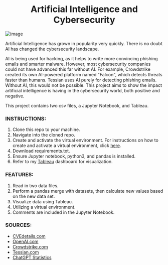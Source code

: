 <h1 align="center">Artificial Intelligence and Cybersecurity</h1>


![image](https://github.com/taylorpk/AI-in-Cybersecurity/assets/112709093/36372bd5-a716-4610-93f2-eafac1eb09c7)


Artificial Intelligence has grown in popularity very quickly. There is no doubt AI has changed the cybersecurity landscape. 
<p>
AI is being used for hacking, as it helps to write more convincing phishing emails and smarter malware. However, most cybersecurity companies could not have advanced this far without AI. For example, Crowdstrike created its own AI-powered platform named "Falcon", which detects threats faster than humans. Tessian uses AI purely for detecting phishing emails. Without AI, this would not be possible. This project aims to show the impact artificial intelligence is having in the cybersecurity world, both positive and negative.
</p>

 This project contains two csv files, a Jupyter Notebook, and Tableau.
### INSTRUCTIONS:
1. Clone this repo to your machine.
2. Navigate into the cloned repo.
3. Create and activate the virtual environment. For instructions on how to create and activate a virtual environment, click [here](https://docs.python.org/3/library/venv.html).
4. Download requirements.txt.
5. Ensure Jupyter notebook, python3, and pandas is installed.
6. Refer to my [Tableau](https://public.tableau.com/app/profile/taylor.kuo/viz/AI-In-Cybersecurity/affecting_cybersecurity#guest=n) dashboard for visualization.

### FEATURES:
1. Read in two data files.
2. Perform a pandas merge with datasets, then calculate new values based on the new data set.
3. Visualize data using Tableau.
4. Utilizing a virtual environment.
5. Comments are included in the Jupyter Notebook.
### SOURCES:
 - [CVEdetails.com](https://www.cvedetails.com/vulnerabilities-by-types.php)
 - [OpenAI.com](https://openai.com/)
 - [Crowdstrike.com](https://www.crowdstrike.com/)
 - [Tessian.com](https://www.tessian.com/)
 - [ChatGPT Statistics](https://www.demandsage.com/chatgpt-statistics/)
